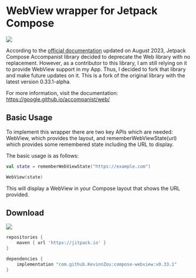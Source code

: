 # WebView wrapper for Jetpack Compose

[![](https://jitpack.io/v/KevinnZou/compose-webview.svg)](https://jitpack.io/#KevinnZou/compose-webview)

According to the [official documentation](https://medium.com/androiddevelopers/an-update-on-jetpack-compose-accompanist-libraries-august-2023-ac4cbbf059f1) updated on August 2023,
Jetpack Compose Accompanist library decided to deprecate the Web library with no replacement.
However, as a contributor to this library, I am still relying on it to provide WebView support in my App. Thus, I decided to fork that library and make future updates on it.
This is a fork of the original library with the latest version 0.33.1-alpha.

For more information, visit the documentation: https://google.github.io/accompanist/web/

## Basic Usage

To implement this wrapper there are two key APIs which are needed: WebView, which provides the layout, and rememberWebViewState(url) which provides some remembered state including the URL to display.

The basic usage is as follows:
```kotlin
val state = rememberWebViewState("https://example.com")

WebView(state)
```
This will display a WebView in your Compose layout that shows the URL provided.

## Download

[![](https://jitpack.io/v/KevinnZou/compose-webview.svg)](https://jitpack.io/#KevinnZou/compose-webview)

```groovy
repositories {
    maven { url 'https://jitpack.io' }
}

dependencies {
    implementation "com.github.KevinnZou:compose-webview:v0.33.1"
}
```
